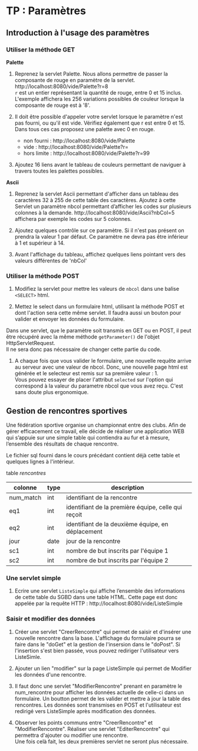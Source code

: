 # TP : Paramètres

## Introduction à l'usage des paramètres

### Utiliser la méthode GET

__Palette__

1. Reprenez la servlet Palette. Nous allons permettre de passer la composante de rouge en paramètre de la servlet.  
http://localhost:8080/vide/Palette?r=8  
`r` est un entier représentant la quantité de rouge, entre 0 et 15 inclus.
L'exemple affichera les 256 variations possibles de couleur lorsque la composante de rouge est à '8'. 

1. Il doit être possible d'appeler votre servlet lorsque le paramètre n'est pas fourni, ou qu'il est vide. Vérifiez également que r est entre 0 et 15. Dans tous ces cas proposez une palette avec 0 en rouge.
    * non fourni : http://localhost:8080/vide/Palette
    * vide : http://localhost:8080/vide/Palette?r=
    * hors limite : http://localhost:8080/vide/Palette?r=99  

1. Ajoutez 16 liens avant le tableau de couleurs permettant de naviguer à travers toutes les palettes possibles.  

__Ascii__

1. Reprenez la servlet Ascii permettant d'afficher dans un tableau des caractères 32 à 255 de cette table des caractères. Ajoutez à cette Servlet un paramètre nbcol permettant d’afficher les codes sur plusieurs colonnes à la demande. http://localhost:8080/vide/Ascii?nbCol=5 affichera par exemple les codes sur 5 colonnes.  

1. Ajoutez quelques contrôle sur ce paramètre. Si il n'est pas présent on prendra la valeur 1 par défaut. Ce paramètre ne devra pas être inférieur à 1 et supérieur à 14.  

1. Avant l'affichage du tableau, affichez quelques liens pointant vers des valeurs différentes de 'nbCol'

### Utiliser la méthode POST

1. Modifiez la servlet pour mettre les valeurs de `nbcol` dans une balise `<SELECT>` html.  

1. Mettez le select dans un formulaire html, utilisant la méthode POST et dont l'action sera cette même servlet. Il faudra aussi un bouton pour valider et envoyer les données du formulaire.  
  
Dans une servlet, que le paramètre soit transmis en GET ou en POST, il peut être récupéré avec la même méthode `getParameter()` de l'objet HttpServletRequest.  
Il ne sera donc pas nécessaire de changer cette partie du code.  

1. A chaque fois que vous valider le formulaire, une nouvelle requête arrive au serveur avec une valeur de nbcol.
Donc, une nouvelle page html est générée et le selecteur est remis sur sa première valeur : 1.  
Vous pouvez essayer de placer l'attribut `selected` sur l'option qui correspond à la valeur du parametre nbcol que vous avez reçu. C'est sans doute plus ergonomique.

## Gestion de rencontres sportives

Une fédération sportive organise un championnat entre des clubs. Afin de gérer efficacement ce travail, elle décide de réaliser une application WEB qui s’appuie sur une simple table qui contiendra au fur et à mesure, l’ensemble des résultats de chaque rencontre.  

Le fichier sql fourni dans le cours précédant contient déjà cette table et quelques lignes à l'intérieur.

table _rencontres_

| colonne   | type | description |
|-----------|------|-------------|
| num_match | int  | identifiant de la rencontre |
| eq1       | int  | identifiant de la première équipe, celle qui reçoit |
| eq2       | int  | identifiant de la deuxième équipe, en déplacement |
| jour      | date | jour de la rencontre |
| sc1       | int  | nombre de but inscrits par l'équipe 1 |
| sc2       | int  | nombre de but inscrits par l'équipe 2 |


### Une servlet simple

1. Ecrire une servlet `ListeSimple` qui affiche l’ensemble des informations de cette table du SGBD dans une table HTML.
Cette page est donc appelée par la requête HTTP : http://localhost:8080/vide/ListeSimple

### Saisir et modifier des données

1. Créer une servlet "CreerRencontre" qui permet de saisir et d'insérer une nouvelle rencontre dans la base. L'affichage du formulaire pourra se faire dans le "doGet" et la gestion de l'insersion dans le "doPost". Si l'insertion s'est bien passée, vous pouvez rediriger l'utilisateur vers ListeSimle.  

1. Ajouter un lien "modifier" sur la page ListeSimple qui permet de Modifier les données d'une rencontre.  

1. Il faut donc une servlet "ModifierRencontre" prenant en paramètre le num_rencontre pour afficher les données actuelle de celle-ci dans un formulaire. Un boutton permet de les valider et mettre à jour la table des rencontres. Les données sont transmises en POST et l'utilisateur est redirigé vers ListeSimple après modification des données.  

1. Observer les points communs entre "CreerRencontre" et "ModifierRencontre". Réaliser une servlet "EditerRencontre" qui permettra d'ajouter ou modifier une rencontre.  
Une fois celà fait, les deux premières servlet ne seront plus nécessaire.



